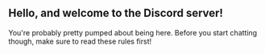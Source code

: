 ## Hello, and welcome to the Discord server!
You're probably pretty pumped about being here. Before you start chatting though, make sure to read these rules first!
